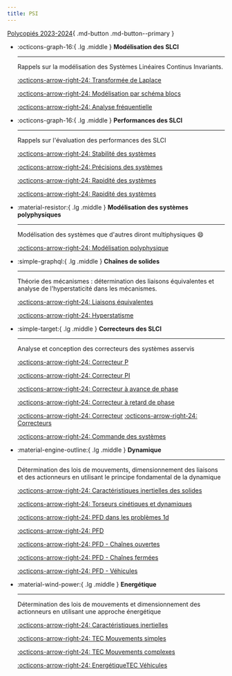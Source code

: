 ```yaml
---
title: PSI
---
```


[comment]: <> (Page manuelle)

[Polycopiés 2023-2024](2023_2024.md){ .md-button .md-button--primary }


<div class="grid cards" markdown>

-   :octicons-graph-16:{ .lg .middle } __Modélisation des SLCI__

    ---

    Rappels sur la modélisation des Systèmes Linéaires Continus Invariants.
	
    [:octicons-arrow-right-24: Transformée de Laplace](slci/slci-laplace.md)
	
	[:octicons-arrow-right-24: Modélisation par schéma blocs](slci/slci-blocs.md)
	
	[:octicons-arrow-right-24: Analyse fréquentielle](slci/slci-bode.md)

-   :octicons-graph-16:{ .lg .middle } __Performances des SLCI__

    ---

    Rappels sur l'évaluation des performances des SLCI

    [:octicons-arrow-right-24: Stabilité des systèmes](slci/slci-stabilite.md)
	
	[:octicons-arrow-right-24: Précisions des systèmes](slci/slci-precision.md)
	
	[:octicons-arrow-right-24: Rapidité des systèmes](slci/slci-rapidite.md)
	
	[:octicons-arrow-right-24: Rapidité des systèmes](slci/slci-revisions.md)

-   :material-resistor:{ .lg .middle } __Modélisation des systèmes polyphysiques__

    ---

    Modélisation des systèmes que d'autres diront multiphysiques :smile:

    [:octicons-arrow-right-24: Modélisation polyphysique](#)

-   :simple-graphql:{ .lg .middle } __Chaînes de solides__

    ---

    Théorie des mécanismes : détermination des liaisons équivalentes et analyse de l'hyperstaticité dans les mécanismes.

    [:octicons-arrow-right-24: Liaisons équivalentes](chs/chs-leq.md)

	[:octicons-arrow-right-24: Hyperstatisme](chs/chs-hs.md)

-   :simple-target:{ .lg .middle } __Correcteurs des SLCI__

    ---

    Analyse et conception des correcteurs des systèmes asservis

    [:octicons-arrow-right-24: Correcteur P](slci/slci-p.md)
	
	[:octicons-arrow-right-24: Correcteur PI](slci/slci-pi.md)
	
	[:octicons-arrow-right-24: Correcteur à avance de phase](slci/slci-ap.md)
	
	[:octicons-arrow-right-24: Correcteur à retard de phase](slci/slci-rp.md)
	
	[:octicons-arrow-right-24: Correcteur](slci/slci-correcteur.md)
	[:octicons-arrow-right-24: Correcteurs](slci/slci-correcteurs.md)
	
	[:octicons-arrow-right-24: Commande des systèmes](slci/slci-commande.md)

-   :material-engine-outline:{ .lg .middle } __Dynamique__

    ---

    Détermination des lois de mouvements, dimensionnement des liaisons et des actionneurs en utilisant le principe fondamental de la dynamique

    [:octicons-arrow-right-24: Caractéristiques inertielles des solides](dyn/dyn-inertie.md)
	
	[:octicons-arrow-right-24: Torseurs cinétiques et dynamiques](dyn/dyn-cin.md)
	
	[:octicons-arrow-right-24: PFD dans les problèmes 1d](dyn/dyn-1d.md)
	
	[:octicons-arrow-right-24: PFD](dyn/dyn-pfd.md)
	
	[:octicons-arrow-right-24: PFD - Chaînes ouvertes](dyn/dyn-pfd-co.md)
	
	[:octicons-arrow-right-24: PFD - Chaînes fermées](dyn/dyn-pfd-cf.md)
	
	[:octicons-arrow-right-24: PFD - Véhicules](dyn/dyn-pfd-vehicule.md)
	
-   :material-wind-power:{ .lg .middle } __Energétique__

    ---

    Détermination des lois de mouvements et dimensionnement des actionneurs en utilisant une approche énergétique

    [:octicons-arrow-right-24: Caractéristiques inertielles](tec/tec-jeq.md)
	
	[:octicons-arrow-right-24: TEC Mouvements simples](tec/tec-1d.md)
	
	[:octicons-arrow-right-24: TEC Mouvements complexes](tec/tec-3d.md)
	
	[:octicons-arrow-right-24: EnergétiqueTEC Véhicules](tec/tec-vehicule.md)
	
</div>

